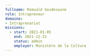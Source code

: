 ```yaml
---
fullname: Romuald Goudeseune
role: Intrapreneur
domaine: 
- Intraprenariat
missions:
  - start: 2021-01-05
    end: 2021-12-31
    status: admin
    employer: Ministère de la Culture
---
```


